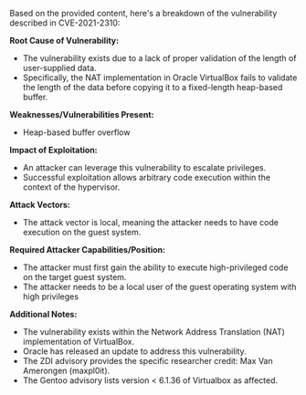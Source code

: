 Based on the provided content, here's a breakdown of the vulnerability described in CVE-2021-2310:

**Root Cause of Vulnerability:**

*   The vulnerability exists due to a lack of proper validation of the length of user-supplied data.
*   Specifically, the NAT implementation in Oracle VirtualBox fails to validate the length of the data before copying it to a fixed-length heap-based buffer.

**Weaknesses/Vulnerabilities Present:**

*   Heap-based buffer overflow

**Impact of Exploitation:**

*   An attacker can leverage this vulnerability to escalate privileges.
*   Successful exploitation allows arbitrary code execution within the context of the hypervisor.

**Attack Vectors:**

*   The attack vector is local, meaning the attacker needs to have code execution on the guest system.

**Required Attacker Capabilities/Position:**

*   The attacker must first gain the ability to execute high-privileged code on the target guest system.
*   The attacker needs to be a local user of the guest operating system with high privileges

**Additional Notes:**

*   The vulnerability exists within the Network Address Translation (NAT) implementation of VirtualBox.
*   Oracle has released an update to address this vulnerability.
*   The ZDI advisory provides the specific researcher credit: Max Van Amerongen (maxpl0it).
*   The Gentoo advisory lists version < 6.1.36 of Virtualbox as affected.
